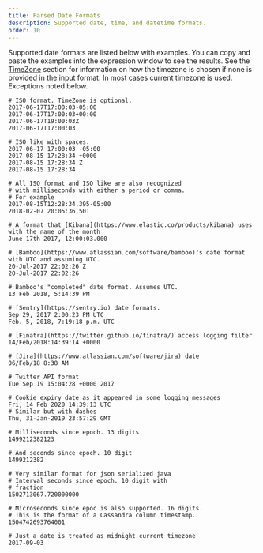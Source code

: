 ```yaml
---
title: Parsed Date Formats
description: Supported date, time, and datetime formats.
order: 10
---
```

Supported date formats are listed below with examples.  You can copy and paste the examples into the expression window 
to see the results. See the [TimeZone](timezone.html) section for information on how the timezone is chosen if none is provided 
in the input format. In most cases current timezone is used. Exceptions noted below.

```
# ISO format. TimeZone is optional.
2017-06-17T17:00:03-05:00 
2017-06-17T17:00:03+00:00
2017-06-17T19:00:03Z
2017-06-17T17:00:03

# ISO like with spaces.
2017-06-17 17:00:03 -05:00 
2017-08-15 17:28:34 +0000
2017-08-15 17:28:34 Z
2017-08-15 17:28:34

# All ISO format and ISO like are also recognized
# with milliseconds with either a period or comma.
# For example
2017-08-15T12:28:34.395-05:00
2018-02-07 20:05:36,501

# A format that [Kibana](https://www.elastic.co/products/kibana) uses with the name of the month
June 17th 2017, 12:00:03.000

# [Bamboo](https://www.atlassian.com/software/bamboo)'s date format with UTC and assuming UTC.
20-Jul-2017 22:02:26 Z
20-Jul-2017 22:02:26

# Bamboo's "completed" date format. Assumes UTC.
13 Feb 2018, 5:14:39 PM

# [Sentry](https://sentry.io) date formats.
Sep 29, 2017 2:00:23 PM UTC
Feb. 5, 2018, 7:19:18 p.m. UTC

# [Finatra](https://twitter.github.io/finatra/) access logging filter.
14/Feb/2018:14:39:14 +0000

# [Jira](https://www.atlassian.com/software/jira) date
06/Feb/18 8:38 AM

# Twitter API format
Tue Sep 19 15:04:28 +0000 2017

# Cookie expiry date as it appeared in some logging messages
Fri, 14 Feb 2020 14:39:13 UTC
# Similar but with dashes
Thu, 31-Jan-2019 23:57:29 GMT

# Milliseconds since epoch. 13 digits
1499212382123

# And seconds since epoch. 10 digit
1499212382

# Very similar format for json serialized java 
# Interval seconds since epoch. 10 digit with 
# fraction
1502713067.720000000

# Microseconds since epoc is also supported. 16 digits. 
# This is the format of a Cassandra column timestamp.
1504742693764001

# Just a date is treated as midnight current timezone 
2017-09-03
```
